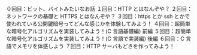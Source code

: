 ０回目：ビット、バイトみたいなお話
１回目：HTTP とはなんぞや？
２回目：ネットワークの基礎と HTTPS とはなんぞや？
３回目：https とか ssh とかで使われている公開鍵暗号ってどんな感じかを体験してみよう！
４回目：超簡単な暗号化アルゴリズムを実装してみよう！(C 言語基礎編) 前編
５回目：超簡単な暗号化アルゴリズムを実装してみよう！(C 言語で実装編) 後編
６回目：C 言語でメモリを体感しよう
７回目：HTTP サーバもどきを作ってみよう！
